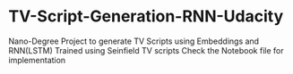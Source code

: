 # TV-Script-Generation-RNN-Udacity
Nano-Degree Project to generate TV Scripts using Embeddings and RNN(LSTM) 
Trained using Seinfield TV scripts 
Check the Notebook file for implementation
